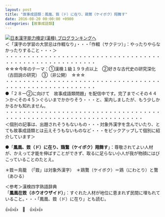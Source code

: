 ```yaml
---
layout: post
title: "故事成語類：鳳凰、笯（ド）に在り、鶏鶩（ケイボク）翔舞す"
date: 2016-08-20 00:00:00 +0900
categories: [故事成語類]
---
```


[![](/syuusyuu9701/assets/images/故事成語類：鳳凰、笯（ド）に在り、鶏鶩（ケイボク）翔舞す-br_c_3028_1.gif)](http://blog.with2.net/link.php?1659096:3028 "日本漢字能力検定(漢検) ブログランキングへ")[日本漢字能力検定(漢検) ブログランキングへ](http://blog.with2.net/link.php?1659096:3028)  
＜「漢字の学習の大禁忌は作輟なり」・・・「作輟（サクテツ）」：やったりやらなかったりすること・・・＞  
・・・・・・・・・・・・・・・・・・・・・・・・・・・・・・・・・・・・・・・・・・・・・・・・・・・・・・・・・  
☆☆☆今年のテーマ：①漢検１級１９９点以上　②好きな古代史の研究深化（古田説の研究）　③（非公開）　☆☆☆　　  
・・・・・・・・・・・・・・・・・・・・・・・・・・・・・・・・・・・・・・・・・・・・・・・・・・・・・・・・・  
●「２８ー②に向けて　故事成語類問題」を配信中です。完了まで＜その４４＞か＜その４５＞ぐらいまでかかりそう・・・と、案内しましたが、もう少しかかるかも知れません。  
・・・・・・・・・・・・・・・・・・・・・・・・・・・・・・・・・・・・・・・・・・・・・・・・・・・・・・・・・・・・・・・・・・・・  
＜個別の記事は、出題されそうもないもの・・・対象外漢字を含んでいたり、とても故事成語類とは云えそうもないものなど・・・をピックアップして個別に紹介しています＞  
  
●「**鳳凰、笯（ド）に在り、鶏鶩（ケイボク）翔舞す**」：尊敬されてよい人材が、かえって才能を伸ばすことができず、取るに足らない小人が我が物顔にはびこっていることのたとえ。  
  
＊笯＝鳥籠　（「笯」は対象外漢字）　＊鶏鶩（ケイボク）＝鶏（にわとり）と鶩（あひる）  
  
＜参考＞漢検四字熟語辞典  
「**鳳凰在笯（ホウオウザイド）**」：すぐれた人材が地位に恵まれず民間に埋もれていること。・・・「鳳凰、笯（ド）に在り」とも読む。  
  
👍👍👍　🐒　👍👍👍